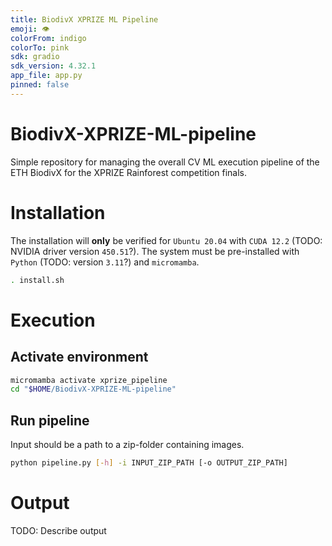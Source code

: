 ```yaml
---
title: BiodivX XPRIZE ML Pipeline
emoji: 👁
colorFrom: indigo
colorTo: pink
sdk: gradio
sdk_version: 4.32.1
app_file: app.py
pinned: false
---
```


# BiodivX-XPRIZE-ML-pipeline
Simple repository for managing the overall CV ML execution pipeline of the ETH BiodivX for the XPRIZE Rainforest competition finals.

# Installation
The installation will **only** be verified for `Ubuntu 20.04` with `CUDA 12.2` (TODO: NVIDIA driver version `450.51`?). The system must be pre-installed with `Python` (TODO: version `3.11`?) and `micromamba`.

```bash
. install.sh
```

# Execution
## Activate environment

```bash
micromamba activate xprize_pipeline
cd "$HOME/BiodivX-XPRIZE-ML-pipeline"
```

## Run pipeline
Input should be a path to a zip-folder containing images.

```bash
python pipeline.py [-h] -i INPUT_ZIP_PATH [-o OUTPUT_ZIP_PATH]
```

# Output
TODO: Describe output
